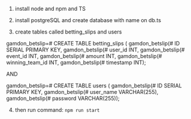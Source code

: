 1. install node and npm and TS
2. install postgreSQL and create database with name on db.ts

3. create tables called betting_slips and users

gamdon_betslip=# CREATE TABLE betting_slips (
gamdon_betslip(# ID SERIAL PRIMARY KEY,
gamdon_betslip(# user_id INT,
gamdon_betslip(# event_id INT,
gamdon_betslip(# amount INT,
gamdon_betslip(# winning_team_id INT,
gamdon_betslip(# timestamp INT);

AND 

gamdon_betslip=# CREATE TABLE users (
gamdon_betslip(# ID SERIAL PRIMARY KEY,
gamdon_betslip(# user_name VARCHAR(255),
gamdon_betslip(# password VARCHAR(255));

4. then run command: `npm run start`